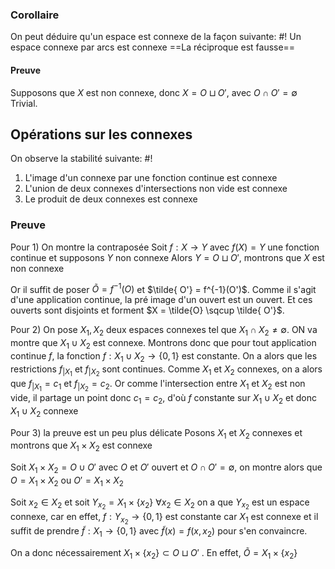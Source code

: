 ### Corollaire
On peut déduire qu'un espace est connexe de la façon suivante: #!
Un espace connexe par arcs est connexe ==La réciproque est fausse==

#### Preuve
Supposons que $X$ est non connexe, donc $X=O \sqcup O'$, avec $O \cap O' = \emptyset$ 
Trivial.


## Opérations sur les connexes
On observe la stabilité suivante: #!

1) L'image d'un connexe par une fonction continue est connexe
2) L'union de deux connexes d'intersections non vide est connexe
3) Le produit de deux connexes est connexe

### Preuve

Pour 1) On montre la contraposée
Soit $f: X \to Y$ avec $f(X) = Y$ une fonction continue et supposons $Y$ non connexe
Alors $Y = O \sqcup O'$, montrons que $X$ est non connexe

Or il suffit de poser $\tilde{O} = f^{-1}(O)$ et $\tilde{ O'} = f^{-1}(O')$. Comme il s'agit d'une application continue, la pré image d'un ouvert est un ouvert. Et ces ouverts sont disjoints et forment $X = \tilde{O} \sqcup \tilde{ O'}$.

Pour 2) On pose $X_{1}, X_{2}$ deux espaces connexes tel que $X_{1} \cap X_{2} \neq \emptyset$. ON va montre que $X_{1} \cup X_{2}$ est connexe.
Montrons donc que pour tout application continue $f$, la fonction $f: X_{1} \cup X_{2} \to \{0,1\}$ est constante.
On a alors que les restrictions $f_{|X_{1}}$ et $f_{|X_{2}}$ sont continues.
Comme $X_{1}$ et $X_{2}$ connexes, on a alors que $f_{{|X_{1}}} = c_{1}$ et $f_{{|X_{2}}} = c_{2}$. Or comme l'intersection entre $X_{1}$ et $X_{2}$ est non vide, il partage un point donc $c_{1} = c_{2}$, d'où $f$ constante sur $X_{1} \cup X_{2}$ et donc $X_{1} \cup X_{2}$ connexe

Pour 3) la preuve est un peu plus délicate
Posons $X_{1}$ et $X_{2}$ connexes et montrons que $X_{1} \times X_{2}$ est connexe

Soit $X_{1} \times X_{2} = O \cup O'$ avec $O$ et $O'$ ouvert et $O \cap O' = \emptyset$, on montre alors que $O = X_{1} \times X_{2}$ ou $O' = X_{1} \times X_{2}$

Soit $x_{2} \in X_2$ et soit $Y_{x_{2}} = X_{1} \times \{x_{2}\}$
$\forall x_{2} \in X_{2}$ on a que $Y_{x_{2}}$ est un espace connexe, car en effet, $f: Y_{{x_{2}}} \to \{0, 1\}$
est constante car $X_{1}$ est connexe et il suffit de prendre $\tilde{f}: X_{1} \to \{0, 1\}$ avec $\tilde{ f}(x) =f(x, x_{2})$ pour s'en convaincre.

On a donc nécessairement $X_{1} \times \{x_{2}\} \subset O \sqcup O'$ .
En effet, $\tilde{ O} = X_{1} \times \{ x_{2} \}$